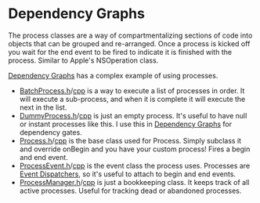 # Dependency Graphs

The process classes are a way of compartmentalizing sections of code into objects that can be grouped and re-arranged.  Once a process is kicked off you wait for the end event to be fired to indicate it is finished with the process.  Similar to Apple's NSOperation class.  

[Dependency Graphs](/DependencyGraph) has a complex example of using processes.  

* [BatchProcess.h](BatchProcess.h)/[cpp](BatchProcess.cpp) is a way to execute a list of processes in order.  It will execute a sub-process, and when it is complete it will execute the next in the list.
* [DummyProcess.h](DummyProcess.h)/[cpp](DummyProcess.cpp) is just an empty process.  It's useful to have null or instant processes like this.  I use this in [Dependency Graphs](/DependencyGraph) for dependency gates.
* [Process.h](Process.h)/[cpp](Process.cpp) is the base class used for Process.  Simply subclass it and override onBegin and you have your custom process!  Fires a begin and end event.
* [ProcessEvent.h](ProcessEvent.h)/[cpp](ProcessEvent.cpp) is the event class the process uses.  Processes are [Event Dispatchers](/Event), so it's useful to attach to begin and end events.
* [ProcessManager.h](ProcessManager.h)/[cpp](ProcessManager.cpp) is just a bookkeeping class.  It keeps track of all active processes.  Useful for tracking dead or abandoned processes.
